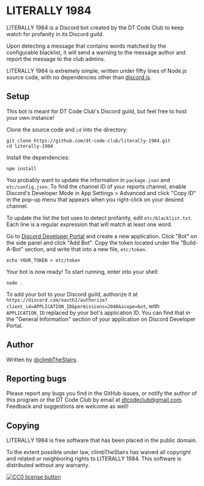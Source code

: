 # LITERALLY 1984

LITERALLY 1984 is a Discord bot
created by the DT Code Club
to keep watch for profanity in its Discord guild.

Upon detecting a message that contains words
matched by the configurable blacklist,
it will send a warning to the message author
and report the message to the club admins.

LITERALLY 1984 is extremely simple,
written under fifty lines of Node.js source code,
with no dependencies other than [discord.js](https://github.com/discordjs/discord.js).

## Setup

This bot is meant for DT Code Club's Discord guild,
but feel free to host your own instance!

Clone the source code and `cd` into the directory:

    git clone https://github.com/dt-code-club/literally-1984.git
    cd literally-1984

Install the dependencies:

    npm install

You probably want to update the information
in `package.json` and `etc/config.json`.
To find the channel ID of your reports channel,
enable Discord's Developer Mode in App Settings > Advanced
and click "Copy ID" in the pop-up menu
that appears when you right-click on your desired channel.

To update the list the bot uses to detect profanity,
edit `etc/blacklist.txt`.
Each line is a regular expression that will match at least one word.

Go to [Discord Developer Portal](https://discord.com/developers/applications)
and create a new application.
Click "Bot" on the side panel and click "Add Bot".
Copy the token located under the "Build-A-Bot" section,
and write that into a new file, `etc/token`.

    echo YOUR_TOKEN > etc/token

Your bot is now ready!
To start running, enter into your shell:

    node .

To add your bot to your Discord guild,
authorize it at `https://discord.com/oauth2/authorize?client_id=APPLICATION_ID&permissions=2048&scope=bot`,
with `APPLICATION_ID` replaced by your bot's application ID.
You can find that in the "General Information" section
of your application on Discord Developer Portal.

## Author

Written by [@climbTheStairs](https://github.com/climbTheStairs).

## Reporting bugs

Please report any bugs you find in the GitHub issues,
or notify the author of this program
or the DT Code Club by email at <dtcodeclub@gmail.com>.
Feedback and suggestions are welcome as well!

## Copying

LITERALLY 1984 is free software
that has been placed in the public domain.

To the extent possible under law,
climbTheStairs has waived all copyright
and related or neighboring rights to LITERALLY 1984.
This software is distributed without any warranty.

[![CC0 license button](https://www.climbthestairs.org/img/buttons/cc0.svg)](https://creativecommons.org/publicdomain/zero/1.0/)

